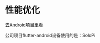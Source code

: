 # 性能优化

[去Android项目里看](/3.%E7%A8%8B%E5%BA%8F/4.%E5%89%8D%E7%AB%AF/android/1.%E5%9F%BA%E7%A1%80%E7%9F%A5%E8%AF%86/8.%E6%80%A7%E8%83%BD%E4%BC%98%E5%8C%96/)

公司项目flutter-android设备使用的是：SoloPi
